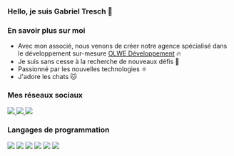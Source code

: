 ### Hello, je suis Gabriel Tresch 👋

### En savoir plus sur moi

- Avec mon associé, nous venons de créer notre agence spécialisé dans le développement sur-mesure [OLWE Développement][olwe_website] 🔥
- Je suis sans cesse à la recherche de nouveaux défis 💪
- Passionné par les nouvelles technologies ⚛️
- J'adore les chats 🐱

### Mes réseaux sociaux

<a href="https://www.instagram.com/gabriel_tresch/">
    <img src="https://img.shields.io/badge/Instagram-E4405F?style=for-the-badge&logo=instagram&logoColor=white"/>
</a>
<a href="https://twitter.com/gabrieltresch">
    <img src="https://img.shields.io/badge/Twitter-1DA1F2?style=for-the-badge&logo=twitter&logoColor=white"/>
</a>
<a href="https://www.linkedin.com/in/gabriel-tresch-64181612a/">
    <img src="https://img.shields.io/badge/LinkedIn-0077B5?style=for-the-badge&logo=linkedin&logoColor=white"/>
</a>

<br />

### Langages de programmation 

<div>
    <img src="https://img.shields.io/badge/React-20232A?style=for-the-badge&logo=react&logoColor=61DAFB"/>
    <img src="https://img.shields.io/badge/JavaScript-F7DF1E?style=for-the-badge&logo=javascript&logoColor=black"/>
    <img src="https://img.shields.io/badge/Node.js-43853D?style=for-the-badge&logo=node.js&logoColor=white"/>
    <img src="https://img.shields.io/badge/Sass-CC6699?style=for-the-badge&logo=sass&logoColor=white"/>
    <img src="https://img.shields.io/badge/HTML5-E34F26?style=for-the-badge&logo=html5&logoColor=white"/>
    <img src="https://img.shields.io/badge/MySQL-00000F?style=for-the-badge&logo=mysql&logoColor=white"/>
</div>

[olwe_website]: https://olwe.fr/

